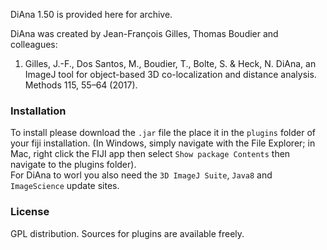 DiAna 1.50 is provided here for archive.

DiAna was created by Jean-François Gilles, Thomas Boudier and colleagues:
1. Gilles, J.-F., Dos Santos, M., Boudier, T., Bolte, S. & Heck, N. DiAna, an ImageJ tool for object-based 3D co-localization and distance analysis. Methods 115, 55–64 (2017).

### Installation
To install please download the `.jar` file the place it in the `plugins` folder of your fiji installation. (In Windows, simply navigate with the File Explorer; in Mac, right click the FIJI app then select `Show package Contents` then navigate to the plugins folder).  
For DiAna to worl you also need the `3D ImageJ Suite`, `Java8` and `ImageScience` update sites.

### License

GPL distribution. Sources for plugins are available freely.